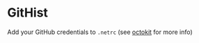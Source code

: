 # GitHist

Add your GitHub credentials to ```.netrc``` (see [octokit](https://github.com/pengwynn/octokit#using-netrc-for-stored-credentials) for more info)
